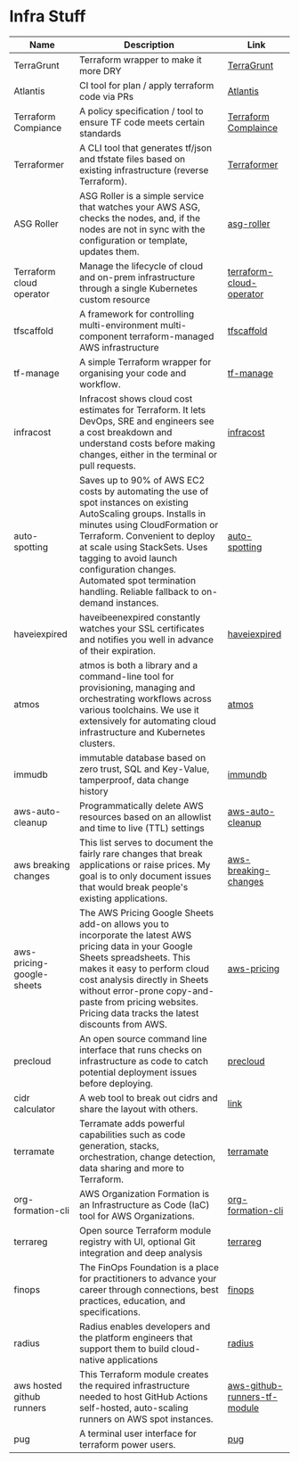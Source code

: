 # Infra Stuff

|           Name            |                                                                                                                                                                    Description                                                                                                                                                                    |                                            Link                                             |
| ------------------------- | ------------------------------------------------------------------------------------------------------------------------------------------------------------------------------------------------------------------------------------------------------------------------------------------------------------------------------------------------- | ------------------------------------------------------------------------------------------- |
| TerraGrunt                | Terraform wrapper to make it more DRY                                                                                                                                                                                                                                                                                                             | [TerraGrunt](https://terragrunt.gruntwork.io/)                                              |
| Atlantis                  | CI tool for plan / apply terraform code via PRs                                                                                                                                                                                                                                                                                                   | [Atlantis](https://www.runatlantis.io/)                                                     |
| Terraform Compiance       | A policy specification / tool to ensure TF code meets certain standards                                                                                                                                                                                                                                                                           | [Terraform Complaince](https://terraform-compliance.com/)                                   |
| Terraformer               | A CLI tool that generates tf/json and tfstate files based on existing infrastructure (reverse Terraform).                                                                                                                                                                                                                                         | [Terraformer](https://github.com/GoogleCloudPlatform/terraformer)                           |
| ASG Roller                | ASG Roller is a simple service that watches your AWS ASG, checks the nodes, and, if the nodes are not in sync with the configuration or template, updates them.                                                                                                                                                                                   | [asg-roller](https://github.com/deitch/aws-asg-roller)                                      |
| Terraform cloud operator  | Manage the lifecycle of cloud and on-prem infrastructure through a single Kubernetes custom resource                                                                                                                                                                                                                                              | [terraform-cloud-operator](https://github.com/hashicorp/terraform-k8s)                      |
| tfscaffold                | A framework for controlling multi-environment multi-component terraform-managed AWS infrastructure                                                                                                                                                                                                                                                | [tfscaffold](https://github.com/tfutils/tfscaffold)                                         |
| tf-manage                 | A simple Terraform wrapper for organising your code and workflow.                                                                                                                                                                                                                                                                                 | [tf-manage](https://github.com/adobe/tf-manage)                                             |
| infracost                 | Infracost shows cloud cost estimates for Terraform. It lets DevOps, SRE and engineers see a cost breakdown and understand costs before making changes, either in the terminal or pull requests.                                                                                                                                                   | [infracost](https://github.com/infracost/infracost)                                         |
| auto-spotting             | Saves up to 90% of AWS EC2 costs by automating the use of spot instances on existing AutoScaling groups. Installs in minutes using CloudFormation or Terraform. Convenient to deploy at scale using StackSets. Uses tagging to avoid launch configuration changes. Automated spot termination handling. Reliable fallback to on-demand instances. | [auto-spotting](https://github.com/cloudutil/AutoSpotting)                                  |
| haveiexpired              | haveibeenexpired constantly watches your SSL certificates and notifies you well in advance of their expiration.                                                                                                                                                                                                                                   | [haveiexpired](https://www.haveibeenexpired.com/)                                           |
| atmos                     | atmos is both a library and a command-line tool for provisioning, managing and orchestrating workflows across various toolchains. We use it extensively for automating cloud infrastructure and Kubernetes clusters.                                                                                                                              | [atmos](https://github.com/cloudposse/atmos)                                                |
| immudb                    | immutable database based on zero trust, SQL and Key-Value, tamperproof, data change history                                                                                                                                                                                                                                                       | [immundb](https://github.com/codenotary/immudb)                                             |
| aws-auto-cleanup          | Programmatically delete AWS resources based on an allowlist and time to live (TTL) settings                                                                                                                                                                                                                                                       | [aws-auto-cleanup](https://github.com/servian/aws-auto-cleanup)                             |
| aws breaking changes      | This list serves to document the fairly rare changes that break applications or raise prices. My goal is to only document issues that would break people's existing applications.                                                                                                                                                                 | [aws-breaking-changes](https://github.com/SummitRoute/aws_breaking_changes)                 |
| aws-pricing-google-sheets | The AWS Pricing Google Sheets add-on allows you to incorporate the latest AWS pricing data in your Google Sheets spreadsheets. This makes it easy to perform cloud cost analysis directly in Sheets without error-prone copy-and-paste from pricing websites. Pricing data tracks the latest discounts from AWS.                                  | [aws-pricing](https://github.com/getmacroscope/aws-pricing)                                 |
| precloud                  | An open source command line interface that runs checks on infrastructure as code to catch potential deployment issues before deploying.                                                                                                                                                                                                           | [precloud](https://github.com/tinystacks/precloud)                                          |
| cidr calculator           | A web tool to break out cidrs and share the layout with others.                                                                                                                                                                                                                                                                                   | [link](https://www.davidc.net/sites/default/subnets/subnets.html)                           |
| terramate                 | Terramate adds powerful capabilities such as code generation, stacks, orchestration, change detection, data sharing and more to Terraform.                                                                                                                                                                                                        | [terramate](https://terramate.io/docs/cli/)                                                 |
| org-formation-cli         | AWS Organization Formation is an Infrastructure as Code (IaC) tool for AWS Organizations.                                                                                                                                                                                                                                                         | [org-formation-cli](https://github.com/org-formation/org-formation-cli)                     |
| terrareg                  | Open source Terraform module registry with UI, optional Git integration and deep analysis                                                                                                                                                                                                                                                         | [terrareg](https://github.com/MatthewJohn/Terrareg)                                         |
| finops                    | The FinOps Foundation is a place for practitioners to advance your career through connections, best practices, education, and specifications.                                                                                                                                                                                                     | [finops](https://github.com/finopsfoundation)                                               |
| radius                    | Radius enables developers and the platform engineers that support them to build cloud-native applications                                                                                                                                                                                                                                         | [radius](https://docs.radapp.io/)                                                           |
| aws hosted github runners | This Terraform module creates the required infrastructure needed to host GitHub Actions self-hosted, auto-scaling runners on AWS spot instances.                                                                                                                                                                                                  | [aws-github-runners-tf-module](https://github.com/philips-labs/terraform-aws-github-runner) |
| pug                       | A terminal user interface for terraform power users.                                                                                                                                                                                                                                                                                              | [pug](https://github.com/leg100/pug)                                                        |